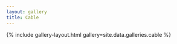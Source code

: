 ```yaml
---
layout: gallery
title: Cable
---
```


{% include gallery-layout.html gallery=site.data.galleries.cable %}